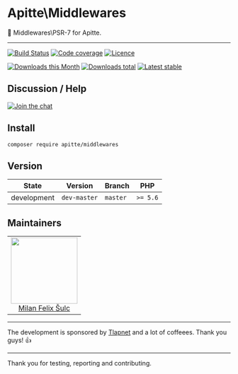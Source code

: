 # Apitte\Middlewares

:wrench: Middlewares\PSR-7 for Apitte.

-----

[![Build Status](https://img.shields.io/travis/apitte/middlewares.svg?style=flat-square)](https://travis-ci.org/apitte/middlewares)
[![Code coverage](https://img.shields.io/coveralls/apitte/middlewares.svg?style=flat-square)](https://coveralls.io/r/apitte/middlewares)
[![Licence](https://img.shields.io/packagist/l/apitte/middlewares.svg?style=flat-square)](https://packagist.org/packages/apitte/middlewares)

[![Downloads this Month](https://img.shields.io/packagist/dm/apitte/middlewares.svg?style=flat-square)](https://packagist.org/packages/apitte/middlewares)
[![Downloads total](https://img.shields.io/packagist/dt/apitte/middlewares.svg?style=flat-square)](https://packagist.org/packages/apitte/middlewares)
[![Latest stable](https://img.shields.io/packagist/v/apitte/middlewares.svg?style=flat-square)](https://packagist.org/packages/apitte/middlewares)

## Discussion / Help

[![Join the chat](https://img.shields.io/gitter/room/apitte/apitte.svg?style=flat-square)](http://bit.ly/apittegitter)

## Install

```
composer require apitte/middlewares
```

## Version

| State       | Version      | Branch   | PHP      |
|-------------|--------------|----------|----------|
| development | `dev-master` | `master` | `>= 5.6` |

## Maintainers

<table>
  <tbody>
    <tr>
      <td align="center">
        <a href="https://github.com/f3l1x">
            <img width="150" height="150" src="https://avatars2.githubusercontent.com/u/538058?v=3&s=150">
        </a>
        </br>
        <a href="https://github.com/f3l1x">Milan Felix Šulc</a>
      </td>
    </tr>
  <tbody>
</table>

-----

The development is sponsored by [Tlapnet](http://www.tlapnet.cz) and a lot of coffeees. Thank you guys! :+1:

-----

Thank you for testing, reporting and contributing.
